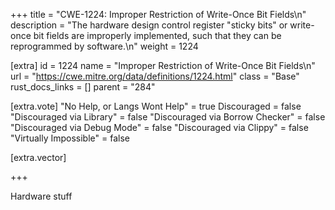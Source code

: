 +++
title = "CWE-1224: Improper Restriction of Write-Once Bit Fields\n"
description = "The hardware design control register \"sticky bits\" or write-once bit fields are improperly implemented, such that they can be reprogrammed by software.\n"
weight = 1224

[extra]
id = 1224
name = "Improper Restriction of Write-Once Bit Fields\n"
url = "https://cwe.mitre.org/data/definitions/1224.html"
class = "Base"
rust_docs_links = []
parent = "284"

[extra.vote]
"No Help, or Langs Wont Help" = true
Discouraged = false
"Discouraged via Library" = false
"Discouraged via Borrow Checker" = false
"Discouraged via Debug Mode" = false
"Discouraged via Clippy" = false
"Virtually Impossible" = false

[extra.vector]

+++

Hardware stuff